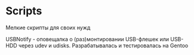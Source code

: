 Scripts
=======

Мелкие скрипты для своих нужд

USBNotify - оповещалка о (раз)монтировании USB-флешек или USB-HDD через udev и udisks. Разрабатывалась и тестировалась на Gentoo

